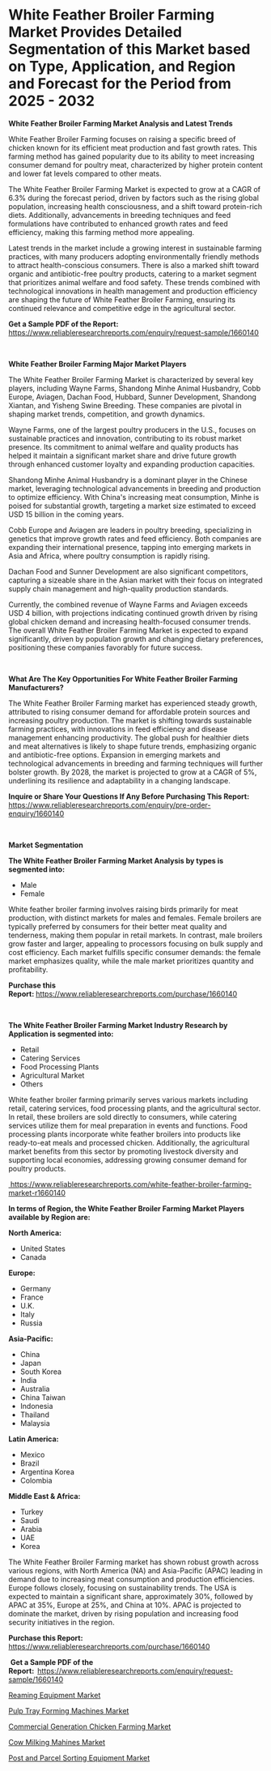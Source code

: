 <p><h1>White Feather Broiler Farming Market Provides Detailed Segmentation of this Market based on Type, Application, and Region and Forecast for the Period from 2025 - 2032</h1></p><p><strong>White Feather Broiler Farming Market Analysis and Latest Trends</strong></p>
<p><p>White Feather Broiler Farming focuses on raising a specific breed of chicken known for its efficient meat production and fast growth rates. This farming method has gained popularity due to its ability to meet increasing consumer demand for poultry meat, characterized by higher protein content and lower fat levels compared to other meats.</p><p>The White Feather Broiler Farming Market is expected to grow at a CAGR of 6.3% during the forecast period, driven by factors such as the rising global population, increasing health consciousness, and a shift toward protein-rich diets. Additionally, advancements in breeding techniques and feed formulations have contributed to enhanced growth rates and feed efficiency, making this farming method more appealing.</p><p>Latest trends in the market include a growing interest in sustainable farming practices, with many producers adopting environmentally friendly methods to attract health-conscious consumers. There is also a marked shift toward organic and antibiotic-free poultry products, catering to a market segment that prioritizes animal welfare and food safety. These trends combined with technological innovations in health management and production efficiency are shaping the future of White Feather Broiler Farming, ensuring its continued relevance and competitive edge in the agricultural sector.</p></p>
<p><strong>Get a Sample PDF of the Report:&nbsp;</strong> <a href="https://www.reliableresearchreports.com/enquiry/request-sample/1660140?utm_campaign=102&utm_medium=2&utm_source=Github&utm_content=ia&utm_term=17012025&utm_id=white-feather-broiler-farming">https://www.reliableresearchreports.com/enquiry/request-sample/1660140</a></p>
<p>&nbsp;</p>
<p><strong>White Feather Broiler Farming Major Market Players</strong></p>
<p><p>The White Feather Broiler Farming Market is characterized by several key players, including Wayne Farms, Shandong Minhe Animal Husbandry, Cobb Europe, Aviagen, Dachan Food, Hubbard, Sunner Development, Shandong Xiantan, and Yisheng Swine Breeding. These companies are pivotal in shaping market trends, competition, and growth dynamics.</p><p>Wayne Farms, one of the largest poultry producers in the U.S., focuses on sustainable practices and innovation, contributing to its robust market presence. Its commitment to animal welfare and quality products has helped it maintain a significant market share and drive future growth through enhanced customer loyalty and expanding production capacities.</p><p>Shandong Minhe Animal Husbandry is a dominant player in the Chinese market, leveraging technological advancements in breeding and production to optimize efficiency. With China's increasing meat consumption, Minhe is poised for substantial growth, targeting a market size estimated to exceed USD 15 billion in the coming years.</p><p>Cobb Europe and Aviagen are leaders in poultry breeding, specializing in genetics that improve growth rates and feed efficiency. Both companies are expanding their international presence, tapping into emerging markets in Asia and Africa, where poultry consumption is rapidly rising.</p><p>Dachan Food and Sunner Development are also significant competitors, capturing a sizeable share in the Asian market with their focus on integrated supply chain management and high-quality production standards. </p><p>Currently, the combined revenue of Wayne Farms and Aviagen exceeds USD 4 billion, with projections indicating continued growth driven by rising global chicken demand and increasing health-focused consumer trends. The overall White Feather Broiler Farming Market is expected to expand significantly, driven by population growth and changing dietary preferences, positioning these companies favorably for future success.</p></p>
<p>&nbsp;</p>
<p><strong>What Are The Key Opportunities For White Feather Broiler Farming Manufacturers?</strong></p>
<p><p>The White Feather Broiler Farming market has experienced steady growth, attributed to rising consumer demand for affordable protein sources and increasing poultry production. The market is shifting towards sustainable farming practices, with innovations in feed efficiency and disease management enhancing productivity. The global push for healthier diets and meat alternatives is likely to shape future trends, emphasizing organic and antibiotic-free options. Expansion in emerging markets and technological advancements in breeding and farming techniques will further bolster growth. By 2028, the market is projected to grow at a CAGR of 5%, underlining its resilience and adaptability in a changing landscape.</p></p>
<p><strong>Inquire or Share Your Questions If Any Before Purchasing This Report:</strong> <a href="https://www.reliableresearchreports.com/enquiry/pre-order-enquiry/1660140?utm_campaign=102&utm_medium=2&utm_source=Github&utm_content=ia&utm_term=17012025&utm_id=white-feather-broiler-farming">https://www.reliableresearchreports.com/enquiry/pre-order-enquiry/1660140</a></p>
<p>&nbsp;</p>
<p><strong>Market Segmentation</strong></p>
<p><strong>The White Feather Broiler Farming Market Analysis by types is segmented into:</strong></p>
<p><ul><li>Male</li><li>Female</li></ul></p>
<p><p>White feather broiler farming involves raising birds primarily for meat production, with distinct markets for males and females. Female broilers are typically preferred by consumers for their better meat quality and tenderness, making them popular in retail markets. In contrast, male broilers grow faster and larger, appealing to processors focusing on bulk supply and cost efficiency. Each market fulfills specific consumer demands: the female market emphasizes quality, while the male market prioritizes quantity and profitability.</p></p>
<p><strong>Purchase this Report:&nbsp;</strong><a href="https://www.reliableresearchreports.com/purchase/1660140?utm_campaign=102&utm_medium=2&utm_source=Github&utm_content=ia&utm_term=17012025&utm_id=white-feather-broiler-farming">https://www.reliableresearchreports.com/purchase/1660140</a></p>
<p>&nbsp;</p>
<p><strong>The White Feather Broiler Farming Market Industry Research by Application is segmented into:</strong></p>
<p><ul><li>Retail</li><li>Catering Services</li><li>Food Processing Plants</li><li>Agricultural Market</li><li>Others</li></ul></p>
<p><p>White feather broiler farming primarily serves various markets including retail, catering services, food processing plants, and the agricultural sector. In retail, these broilers are sold directly to consumers, while catering services utilize them for meal preparation in events and functions. Food processing plants incorporate white feather broilers into products like ready-to-eat meals and processed chicken. Additionally, the agricultural market benefits from this sector by promoting livestock diversity and supporting local economies, addressing growing consumer demand for poultry products.</p></p>
<p><a href="https://www.reliableresearchreports.com/white-feather-broiler-farming-market-r1660140?utm_campaign=102&utm_medium=2&utm_source=Github&utm_content=ia&utm_term=17012025&utm_id=white-feather-broiler-farming">&nbsp;https://www.reliableresearchreports.com/white-feather-broiler-farming-market-r1660140</a></p>
<p><strong>In terms of Region, the White Feather Broiler Farming Market Players available by Region are:</strong></p>
<p>
    <p> <strong> North America: </strong>
        <ul>
            <li>United States</li>
            <li>Canada</li>
        </ul>
        </p> 
    <p> <strong> Europe: </strong>
        <ul>
            <li>Germany</li>
            <li>France</li>
            <li>U.K.</li>
            <li>Italy</li>
            <li>Russia</li>
        </ul>
        </p> 
    <p> <strong> Asia-Pacific: </strong>
        <ul>
            <li>China</li>
            <li>Japan</li>
            <li>South Korea</li>
            <li>India</li>
            <li>Australia</li>
            <li>China Taiwan</li>
            <li>Indonesia</li>
            <li>Thailand</li>
            <li>Malaysia</li>
        </ul>
        </p> 
    <p> <strong> Latin America: </strong>
        <ul>
            <li>Mexico</li>
            <li>Brazil</li>
            <li>Argentina Korea</li>
            <li>Colombia</li>
        </ul>
        </p> 
    <p> <strong> Middle East & Africa: </strong>
        <ul>
            <li>Turkey</li>
            <li>Saudi</li>
            <li>Arabia</li>
            <li>UAE</li>
            <li>Korea</li>
        </ul>
    </p>
    </p>
<p><p>The White Feather Broiler Farming market has shown robust growth across various regions, with North America (NA) and Asia-Pacific (APAC) leading in demand due to increasing meat consumption and production efficiencies. Europe follows closely, focusing on sustainability trends. The USA is expected to maintain a significant share, approximately 30%, followed by APAC at 35%, Europe at 25%, and China at 10%. APAC is projected to dominate the market, driven by rising population and increasing food security initiatives in the region.</p></p>
<p><strong>Purchase this Report: </strong><a href="https://www.reliableresearchreports.com/purchase/1660140?utm_campaign=102&utm_medium=2&utm_source=Github&utm_content=ia&utm_term=17012025&utm_id=white-feather-broiler-farming">https://www.reliableresearchreports.com/purchase/1660140</a></p>
<p>&nbsp;<strong>Get a Sample PDF of the Report:&nbsp;&nbsp;</strong><a href="https://www.reliableresearchreports.com/enquiry/request-sample/1660140?utm_campaign=102&utm_medium=2&utm_source=Github&utm_content=ia&utm_term=17012025&utm_id=white-feather-broiler-farming">https://www.reliableresearchreports.com/enquiry/request-sample/1660140</a></p>
<p><strong></strong></p>
<p><p><a href="https://github.com/kathiestrine5ty/Market-Research-Report-List-1/blob/main/reaming-equipment-market.md?utm_campaign=102&utm_medium=2&utm_source=Github&utm_content=ia&utm_term=17012025&utm_id=white-feather-broiler-farming">Reaming Equipment Market</a></p><p><a href="https://github.com/FosterFahey91/Market-Research-Report-List-1/blob/main/pulp-tray-forming-machines-market.md?utm_campaign=102&utm_medium=2&utm_source=Github&utm_content=ia&utm_term=17012025&utm_id=white-feather-broiler-farming">Pulp Tray Forming Machines Market</a></p><p><a href="https://github.com/tamiaknaub6/Market-Research-Report-List-1/blob/main/commercial-generation-chicken-farming-market.md?utm_campaign=102&utm_medium=2&utm_source=Github&utm_content=ia&utm_term=17012025&utm_id=white-feather-broiler-farming">Commercial Generation Chicken Farming Market</a></p><p><a href="https://github.com/NarcisoFerry/Market-Research-Report-List-1/blob/main/cow-milking-mahines-market.md?utm_campaign=102&utm_medium=2&utm_source=Github&utm_content=ia&utm_term=17012025&utm_id=white-feather-broiler-farming">Cow Milking Mahines Market</a></p><p><a href="https://github.com/mayabungard8092/Market-Research-Report-List-1/blob/main/post-and-parcel-sorting-equipment-market.md?utm_campaign=102&utm_medium=2&utm_source=Github&utm_content=ia&utm_term=17012025&utm_id=white-feather-broiler-farming">Post and Parcel Sorting Equipment Market</a></p></p>